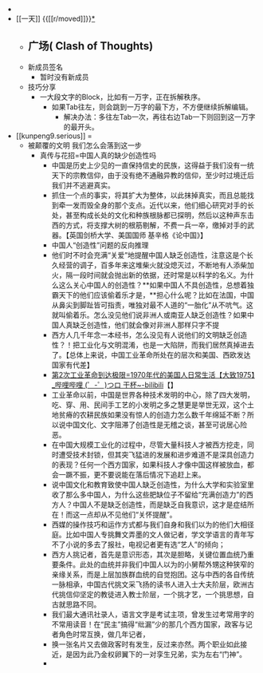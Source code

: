 - 
- [[一天]] {{[[r/moved]]}}[*](((-G0hKwSVW)))
    - 广场( Clash of Thoughts)
        - 
    - 新成员签名
        - 暂时没有新成员
    - 技巧分享
        - 一大段文字的Block，比如有一万字，正在拆解秩序。
            - 如果Tab往左，则会跳到一万字的最下方，不方便继续拆解编辑。
                - 解决办法：多往左Tab一次，再往右边Tab一下则回到这一万字的最开头。
- [[kunpeng9.serious]] =
    - 被颠覆的文明 我们怎么会落到这一步
        - 真传与花招=中国人真的缺少创造性吗 
            - 中国是历史上少见的一直保持信史的民族，这得益于我们没有一统天下的宗教信仰，由于没有绝不通融异教的信仰，至少时过境迁后我们并不逃避真实。
            - 抓住一个点的事实，将其扩大为整体，以此抹掉真实，而且总能找到牵一发而毁全身的那个支点。近代以来，他们细心研究对手的长处，甚至构成长处的文化和种族根脉都已探明，然后以这种声东击西的方式，将支撑大树的根筋剔解，不费一兵一卒，缴掉对手的武器。【英国剑桥大学、美国国师 基辛格《论中国》】
            - 中国人“创造性”问题的反向推理
            - 他们时不时会充满“关爱”地提醒中国人缺乏创造性，注意这是个长久经营的调子，百多年来这堆柴火就没熄灭过，不断地有人添柴加火，隔一段时间就会抛出新的依据，还时常是以科学的名义。为什么这么关心中国人的创造性？**如果中国人不具创造性，总想着独霸天下的他们应该偷着乐才是，**担心什么呢？比如在法国，中国从鼻尖到脚趾皆可指责，唯独对最不人道的“一胎化”从不吭气。这就叫偷着乐。怎么没见他们说非洲人或南亚人缺乏创造性？如果中国人真缺乏创造性，他们就会像对非洲人那样只字不提
            - 西方人几千年念一本经书，怎么没见有人说他们的文明缺乏创造性？！把工业化与文明混淆，也是一大陷阱，而我们居然真掉进去了。【总体上来说，中国工业革命所处在的层次和美国、西欧发达国家有代差】
            - [第2次工业革命到达极限=1970年代的美国人日常生活【大致1975】_哔哩哔哩 (゜-゜)つロ 干杯~-bilibili](https://www.bilibili.com/video/BV1WA41157uj)【】
            - 工业革命以前，中国是世界各种技术发明的中心，除了四大发明，吃、穿、用、民间手工艺的小发明之多之慧更是举世无双，这个土地贫瘠的农耕民族如果没有惊人的创造力怎么数千年绵延不断？所以说中国文化、文字阻滞了创造性是无稽之谈，甚至可说居心险恶。
            - 在中国大规模工业化的过程中，尽管大量科技人才被西方挖走，同时遭受技术封锁，但其突飞猛进的发展和进步难道不是深具创造力的表现？任何一个西方国家，如果科技人才像中国这样被放血，都会一蹶不振，更不要说能在落后情况下追赶上来。
            - 说中国文化和教育致使中国人缺乏创造性，为什么大学和实验室里收了那么多中国人，为什么这些肥缺位子不留给“充满创造力”的西方人？中国人不是缺乏创造性，而是缺乏自我意识，这才是症结所在！而这一点却从不见他们“关怀提醒”。
            - 西媒的操作技巧和运作方式都与我们自身和我们以为的他们大相径庭。比如中国人专挑舞文弄墨的文人做记者，学文学语言的青年写不了小说的多去了报社，电视记者更有选“艺人”的倾向；
            - 西方人挑记者，首先是意识形态，其次是胆略，关键位置血统乃重要条件。此处的血统并非我们中国人以为的小舅帮外甥这种狭窄的亲缘关系，而是上层加族群血统的自觉抱团。这与中西的各自传统一脉相承，中国古代挑文采飞扬的读书人进入士大夫阶层，欧洲古代挑信仰坚定的教徒进入教士阶层，一个挑才艺，一个挑思想，自古就思路不同。
            - 我们最大通讯社录人，语言文字是考试主项，曾发生过考常用字的不常用读音！在“民主”搞得“纰漏”少的那几个西方国家，政客与记者角色时常互换，做几年记者，
            - 换一张名片又去做政客时有发生，反过来亦然。两个职业如此接近，是因为此乃金权卵翼下的一对孪生兄弟，实为左右“门神”。
            - 
